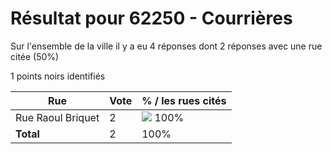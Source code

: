 # Résultat pour 62250 - Courrières

Sur l'ensemble de la ville il y a eu 4 réponses dont 2 réponses avec une rue citée (50%)

1 points noirs identifiés

| Rue | Vote | % / les rues cités|
|-----|------|-------------------|
| Rue Raoul Briquet | 2 | <img src="../../img/bar_100.gif" />&nbsp;100%|
| **Total** | 2 | 100%|
